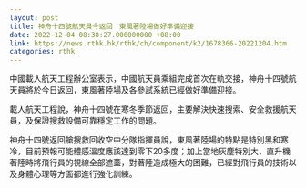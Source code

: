 ```yaml
---
layout: post
title: 神舟十四號航天員今返回　東風著陸場做好準備迎接
date: 2022-12-04 08:38:27.000000000 +08:00
link: https://news.rthk.hk/rthk/ch/component/k2/1678366-20221204.htm
categories: rthk
---
```


中國載人航天工程辦公室表示，中國航天員乘組完成首次在軌交接，神舟十四號航天員將於今日返回，東風著陸場及各參試系統已經做好準備迎接。

載人航天工程說，神舟十四號在寒冬季節返回，主要解決快速搜索、安全救援航天員，及保證搜救設備可靠穩定工作的問題。

神舟十四號返回艙搜救回收空中分隊指揮員說，東風著陸場的特點是特別黑和寒冷，目前預報可能體感溫度應該達到零下20多度；加上當地灰塵特別大，直升機著陸時將飛行員的視線全部遮蓋，對著陸造成極大的困難，已經對飛行員的技術以及身體心理等方面都進行強化訓練。
